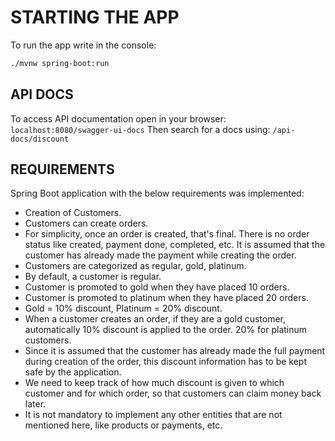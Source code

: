 # STARTING THE APP

To run the app write in the console: 

```bash
./mvnw spring-boot:run
```

## API DOCS
To access API documentation open in your browser: `localhost:8080/swagger-ui-docs`
Then search for a docs using: `/api-docs/discount`

## REQUIREMENTS
Spring Boot application with the below requirements was implemented:

- Creation of Customers.
- Customers can create orders.
- For simplicity, once an order is created, that's final. There is no order status like created, payment done, completed, etc. It is assumed that the customer has already made the payment while creating the order.
- Customers are categorized as regular, gold, platinum.
- By default, a customer is regular.
- Customer is promoted to gold when they have placed 10 orders.
- Customer is promoted to platinum when they have placed 20 orders.
- Gold = 10% discount, Platinum = 20% discount.
- When a customer creates an order, if they are a gold customer, automatically 10% discount is applied to the order. 20% for platinum customers.
- Since it is assumed that the customer has already made the full payment during creation of the order, this discount information has to be kept safe by the application.
- We need to keep track of how much discount is given to which customer and for which order, so that customers can claim money back later.
- It is not mandatory to implement any other entities that are not mentioned here, like products or payments, etc.
